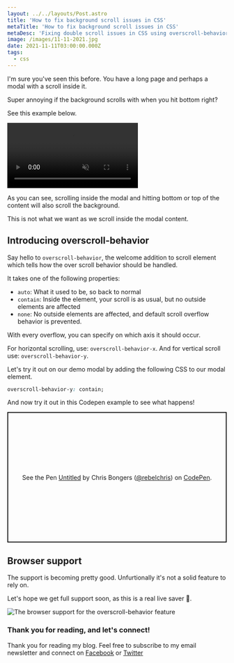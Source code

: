 ```yaml
---
layout: ../../layouts/Post.astro
title: 'How to fix background scroll issues in CSS'
metaTitle: 'How to fix background scroll issues in CSS'
metaDesc: 'Fixing double scroll issues in CSS using overscroll-behavior'
image: /images/11-11-2021.jpg
date: 2021-11-11T03:00:00.000Z
tags:
  - css
---
```


I'm sure you've seen this before. You have a long page and perhaps a modal with a scroll inside it.

Super annoying if the background scrolls with when you hit bottom right?

See this example below.

<!-- ![How to fix background scroll issues in CSS](https://cdn.hashnode.com/res/hashnode/image/upload/v1635662922659/TWVbDSc4K.gif) -->
<video autoplay loop muted playsinline>
  <source src="https://res.cloudinary.com/daily-dev-tips/video/upload/v1635662937/modal-scroll_brax5x.webm" type="video/webm" />
  <source src="https://res.cloudinary.com/daily-dev-tips/video/upload/v1635662937/modal-scroll_gz2bge.mp4" type="video/mp4" />
</video>

As you can see, scrolling inside the modal and hitting bottom or top of the content will also scroll the background.

This is not what we want as we scroll inside the modal content.

## Introducing overscroll-behavior

Say hello to `overscroll-behavior`, the welcome addition to scroll element which tells how the over scroll behavior should be handled.

It takes one of the following properties:

- `auto`: What it used to be, so back to normal
- `contain`: Inside the element, your scroll is as usual, but no outside elements are affected
- `none`: No outside elements are affected, and default scroll overflow behavior is prevented.

With every overflow, you can specify on which axis it should occur.

For horizontal scrolling, use: `overscroll-behavior-x`.
And for vertical scroll use: `overscroll-behavior-y`.

Let's try it out on our demo modal by adding the following CSS to our modal element.

```css
overscroll-behavior-y: contain;
```

And now try it out in this Codepen example to see what happens!

<p class="codepen" data-height="300" data-default-tab="js,result" data-slug-hash="OJjxRby" data-user="rebelchris" style="height: 300px; box-sizing: border-box; display: flex; align-items: center; justify-content: center; border: 2px solid; margin: 1em 0; padding: 1em;">
  <span>See the Pen <a href="https://codepen.io/rebelchris/pen/OJjxRby">
  Untitled</a> by Chris Bongers (<a href="https://codepen.io/rebelchris">@rebelchris</a>)
  on <a href="https://codepen.io">CodePen</a>.</span>
</p>
<script async defer src="https://cpwebassets.codepen.io/assets/embed/ei.js"></script>

## Browser support

The support is becoming pretty good. Unfurtionally it's not a solid feature to rely on.

Let's hope we get full support soon, as this is a real live saver 👀.

<picture>
<source type="image/webp" srcset="https://caniuse.bitsofco.de/image/css-overscroll-behavior.webp" />
<source type="image/png" srcset="https://caniuse.bitsofco.de/image/css-overscroll-behavior.png" />
<img src="https://caniuse.bitsofco.de/image/css-overscroll-behavior.jpg" alt="The browser support for the overscroll-behavior feature" />
</picture>

### Thank you for reading, and let's connect!

Thank you for reading my blog. Feel free to subscribe to my email newsletter and connect on [Facebook](https://www.facebook.com/DailyDevTipsBlog) or [Twitter](https://twitter.com/DailyDevTips1)
